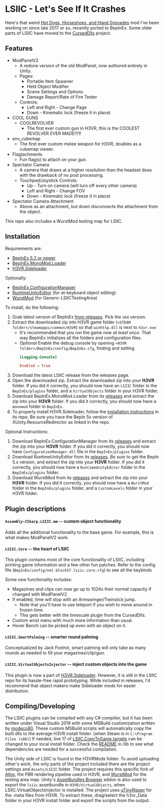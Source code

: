 # LSIIC - Let's See If It Crashes

Here's that weird [Hot Dogs, Horseshoes, and Hand Grenades](http://h3vr.com) mod I've been working on since late 2017 or so, recently ported to BepInEx. Some older parts of LSIIC have moved to the [CursedDlls](https://github.com/drummerdude2003/CursedDlls.BepinEx/) project.

## Features

- ModPanelV2
	- A redone version of the old ModPanel, now authored entirely in Unity.
	- Pages:
		- Portable Item Spawner
		- Held Object Modifier
		- Scene Settings and Options
		- Damage Report/Rate of Fire Tester
	- Controls:
		- Left and Right - Change Page
		- Down - Kinematic lock (freeze it in place)
- COOL GUNS
	- COOLREVOLVER
		- The first ever custom gun in H3VR, this is the COOLEST REVOLVER EVER MADE!!!1!
- env_cubemap
	- The first ever custom melee weapon for H3VR, doubles as a cubemap viewer.
- Flagtachments
	- Fun flag(s) to attach on your gun.
- Spectator Camera
	- A camera that draws at a higher resolution than the headset does with the drawback of no post processing.
	- Touchpad/Joystick Controls:
		- Up - Turn on camera (will turn off every other camera)
		- Left and Right - Change FOV
		- Down - Kinematic lock (freeze it in place)
- Spectator Camera Attachment
	- Above as an attachment, but down disconnects the attachment from the object.

This repo also includes a WurstMod testing map for LSIIC.

## Installation

Requirements are:

* [BepInEx 5.2 or newer](https://github.com/BepInEx/BepInEx)
* [BepInEx.MonoMod.Loader](https://github.com/BepInEx/BepInEx.MonoMod.Loader)
* [H3VR.Sideloader](https://github.com/denikson/H3VR.Sideloader)

Optionally:

* [BepInEx.ConfigurationManager](https://github.com/BepInEx/BepInEx.ConfigurationManager)
* [RuntimeUnityEditor](https://github.com/ManlyMarco/RuntimeUnityEditor) (for at-keyboard object editing)
* [WurstMod](https://github.com/Nolenz/WurstMod) (for Generic-LSIICTestingArea)

To install, do the following:

1. Grab latest version of BepInEx [from releases](https://github.com/BepInEx/BepInEx/releases). Pick the `x64` version.
2. Extract the downloaded zip into H3VR game folder (`<STEAM folder>/steamapps/common/H3VR`) so that `winhttp.dll` is next to `h3vr.exe`
      * It's recommended that you run the game now *at least once*. That way BepInEx initializes all the folders and configuration files.
      * *Optional* Enable the debug console by opening `<H3VR folder>/BepInEx/config/BepInEx.cfg`, finding and setting
		```toml
		[Logging.Console]

		Enabled = true
		```
3. Download the latest LSIIC release from the releases page.
4. Open the downloaded zip. Extract the downloaded zip into your **H3VR** folder. If you did it correctly, you should now have an `LSIIC` folder in the `BepInEx/plugins` folder, and a `VirtualObjects` folder in your H3VR folder.
5. Download BepInEx.MonoMod.Loader from its [releases](https://github.com/BepInEx/BepInEx.MonoMod.Loader/releases) and extract the zip into your **H3VR** folder. If you did it correctly, you should now have a `monomod` folder in `BepInEx`.
6. To properly install H3VR.Sideloader, follow the [installation instructions](https://github.com/denikson/H3VR.Sideloader/#installation) in its repo. Be sure you have the BepIn 5x version of XUnity.ResourceRedirector as linked in the repo.

Optional Instructions:

1. Download BepInEx.ConfigurationManager from its [releases](https://github.com/BepInEx/BepInEx.ConfigurationManager/releases) and extract the zip into your **H3VR** folder. If you did it correctly, you should now have `ConfigurationManager.dll` file in the `BepInEx/plugins` folder.
2. Download RuntimeUnityEditor from its [releases](https://github.com/ManlyMarco/RuntimeUnityEditor/releases). *Be sure* to get the BepIn 5.x version, and extract the zip into your **H3VR** folder. If you did it correctly, you should now have a `RuntimeUnityEditor` folder in the `BepInEx/plugins` folder.
3. Download WurstMod from its [releases](https://github.com/Nolenz/WurstMod/releases) and extract the zip into your **H3VR** folder. If you did it correctly, you should now have a `WurstMod` folder in the `BepInEx/plugins` folder, and a `CustomLevels` folder in your H3VR folder.

## Plugin descriptions

#### `Assembly-CSharp.LSIIC.mm` -- custom object functionality

Adds all the additional functionality to the base game. For example, this is what makes ModPanelV2 work.

#### `LSIIC.Core` -- the heart of LSIIC

This plugin contains most of the core functionality of LSIIC, including printing game information and a few other fun patches. Refer to the config file (`BepInEx/config/net.block57.lsiic.core.cfg`) to see all the keybinds

Some new functionality includes:
- Magazines and clips can now go up to 1024x their normal capacity if changed with ModPanelV2.
- If enabled, time will stop with an Armswinger/Twinstick jump.
	- Note that you'll have to use teleport if you wish to move around in frozen time.
	- This gets better with the timescale plugin from the CursedDlls.
- Custom wrist menu with much more information than usual.
- Hover Bench can be picked up even with an object on it.

#### `LSIIC.SmartPalming` -- smarter round palming

Conceptualized by Jack Foxtrot, smart palming will only take as many rounds as needed to fill your magazines/clip/gun. 

#### `LSIIC.VirtualObjectsInjector` -- inject custom objects into the game

This plugin is now a part of [H3VR.Sideloader](https://github.com/denikson/H3VR.Sideloader/). However, it is still in the LSIIC repo for its hassle-free rapid prototyping. While included in releases, I'd recommend that object makers make Sideloader mods for easier distribution.

## Compiling/Developing

The LSIIC plugins can be compiled with any C# compilier, but it has been written under Visual Studio 2019 with some MSBuild customization written by [modeco80](https://github.com/modeco80). These custom MSBuild scripts will automatically copy the built dlls to the average H3VR install folder. (when Steam is in `C:\Program Files (x86)`) If needed, line 17 of [LSIIC.CopyToGame.targets](LSIIC/LSIIC.CopyToGame.targets) can be changed to your local install folder. Check the [README](lib/README.md) in /lib to see what dependencies are needed for a successful compilation.

The Unity side of LSIIC is found in the H3VRMods folder. To avoid uploading other's work, the only parts of the project included there are the project settings and `Assets/LSIIC` folder. The project requires this specific fork of [Alloy](https://github.com/Josh015/Alloy/tree/unity-5-6/), the PBR rendering pipeline used in H3VR, and [WurstMod](https://github.com/Nolenz/WurstMod) for the testing area map. Unity's [AssetBundles Browser](https://github.com/Unity-Technologies/AssetBundles-Browser) addon is also used to export the `lsiic` assetbundle in `H3VR/VirtualObjects`, when LSIIC.VirtualObjectsInjector is installed. The project uses [uTinyRipper](https://github.com/mafaca/UtinyRipper) for the .meta files from H3VR. To extract these, drag/select the h3vr_Data folder in your H3VR install folder and export the scripts from the output.
